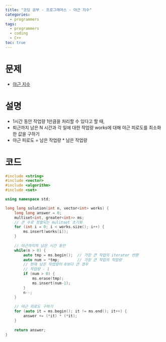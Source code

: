 ```yaml
---
title: "코딩 공부 - 프로그래머스 - 야근 지수"
categories: 
  - programmers
tags:
  - programmers
  - coding
  - C++
toc: true
---
```

# 문제
- [야근 지수](https://school.programmers.co.kr/learn/courses/30/lessons/12927)

# 설명
- 1시간 동안 작업량 1만큼을 처리할 수 있다고 할 때, 
- 퇴근까지 남은 N 시간과 각 일에 대한 작업량 works에 대해 야근 피로도를 최소화한 값을 구하기
- 야근 피로도 = 남은 작업량 * 남은 작업량

# 코드

```cpp
#include <string>
#include <vector>
#include <algorithm>
#include <set>

using namespace std;

long long solution(int n, vector<int> works) {
    long long answer = 0;
    multiset<int, greater<int>> ms;
    // 큰 수로 정렬되는 mulitset 초기화
    for (int i = 0; i < works.size(); i++) {
        ms.insert(works[i]);
    }
    
    // 야근까지의 남은 시간 동안
    while(n > 0) {
        auto tmp = ms.begin();  // 가장 큰 작업의 iterator 반환
        auto num = *tmp;        // 가장 큰 작업의 작업량
        // 현재 남은 작업량이 0보다 큰 경우
        // 작업량 - 1
        if (num > 0) {
            ms.erase(tmp);
            ms.insert(num-1);
        }
        n--;
    }
    
    // 야근 피로도 구하기
    for (auto it = ms.begin(); it != ms.end(); it++) {
        answer += (*it) * (*it);
    }
    
    return answer;
}
```